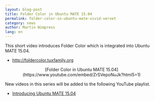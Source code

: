 ```yaml
--- 
layout: blog-post
title: Folder Color in Ubuntu MATE 15.04
permalink: folder-color-in-ubuntu-mate-vivid-vervet
category: news
author: Martin Wimpress
lang: en
---
```


This short video introduces Folder Color which is integrated into Ubuntu MATE 15.04.

  * <http://foldercolor.tuxfamily.org>

<p align="center">
[Folder Color in Ubuntu MATE 15.04](https://www.youtube.com/embed/ZrSVepoNuJk?html5=1)

New videos in this series will be added to the following YouTube playlist.

  * [Introducing Ubuntu MATE 15.04](//www.youtube.com/playlist?list=PLE6KGGrWCFf0-7sVeKHpddNGUPCYTclBR)

